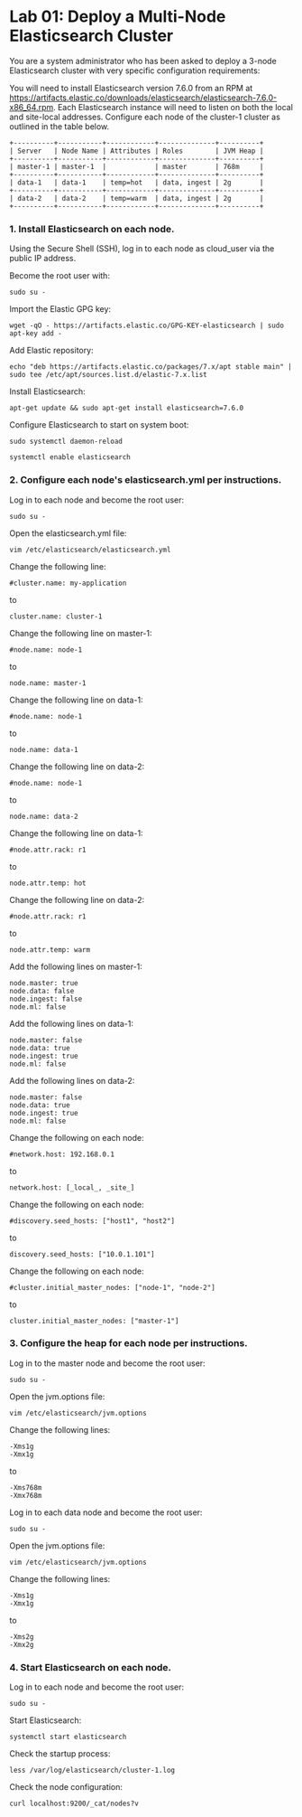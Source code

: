 # Lab 01: Deploy a Multi-Node Elasticsearch Cluster


You are a system administrator who has been asked to deploy a 3-node Elasticsearch cluster with very specific configuration requirements:

You will need to install Elasticsearch version 7.6.0 from an RPM at https://artifacts.elastic.co/downloads/elasticsearch/elasticsearch-7.6.0-x86_64.rpm.
Each Elasticsearch instance will need to listen on both the local and site-local addresses.
Configure each node of the cluster-1 cluster as outlined in the table below.
```
+----------+-----------+------------+--------------+----------+
| Server   | Node Name | Attributes | Roles        | JVM Heap |
+----------+-----------+------------+--------------+----------+
| master-1 | master-1  |            | master       | 768m     |
+----------+-----------+------------+--------------+----------+
| data-1   | data-1    | temp=hot   | data, ingest | 2g       |
+----------+-----------+------------+--------------+----------+
| data-2   | data-2    | temp=warm  | data, ingest | 2g       |
+----------+-----------+------------+--------------+----------+
```

### 1. Install Elasticsearch on each node.

Using the Secure Shell (SSH), log in to each node as cloud_user via the public IP address.

Become the root user with:
```
sudo su -
```
Import the Elastic GPG key:
```
wget -qO - https://artifacts.elastic.co/GPG-KEY-elasticsearch | sudo apt-key add -
```
Add Elastic repository:
```
echo "deb https://artifacts.elastic.co/packages/7.x/apt stable main" | sudo tee /etc/apt/sources.list.d/elastic-7.x.list
```
Install Elasticsearch:
```
apt-get update && sudo apt-get install elasticsearch=7.6.0
```
Configure Elasticsearch to start on system boot:
```
sudo systemctl daemon-reload
```
```
systemctl enable elasticsearch
```
### 2. Configure each node's elasticsearch.yml per instructions.

Log in to each node and become the root user:
```
sudo su -
```
Open the elasticsearch.yml file:
```
vim /etc/elasticsearch/elasticsearch.yml
```
Change the following line:
```
#cluster.name: my-application
```
to
```
cluster.name: cluster-1
```
Change the following line on master-1:
```
#node.name: node-1
```
to
```
node.name: master-1
```
Change the following line on data-1:
```
#node.name: node-1
```
to
```
node.name: data-1
```
Change the following line on data-2:
```
#node.name: node-1
```
to
```
node.name: data-2
```
Change the following line on data-1:
```
#node.attr.rack: r1
```
to
```
node.attr.temp: hot
```
Change the following line on data-2:
```
#node.attr.rack: r1
```
to
```
node.attr.temp: warm
```
Add the following lines on master-1:
```
node.master: true
node.data: false
node.ingest: false
node.ml: false
```
Add the following lines on data-1:
```
node.master: false
node.data: true
node.ingest: true
node.ml: false
```
Add the following lines on data-2:
```
node.master: false
node.data: true
node.ingest: true
node.ml: false
```
Change the following on each node:
```
#network.host: 192.168.0.1
```
to
```
network.host: [_local_, _site_]
```
Change the following on each node:
```
#discovery.seed_hosts: ["host1", "host2"]
```
to
```
discovery.seed_hosts: ["10.0.1.101"]
```
Change the following on each node:
```
#cluster.initial_master_nodes: ["node-1", "node-2"]
```
to
```
cluster.initial_master_nodes: ["master-1"]
```
### 3. Configure the heap for each node per instructions.

Log in to the master node and become the root user:
```
sudo su -
```
Open the jvm.options file:
```
vim /etc/elasticsearch/jvm.options
```
Change the following lines:
```
-Xms1g
-Xmx1g
```
to
```
-Xms768m
-Xmx768m
```
Log in to each data node and become the root user:
```
sudo su -
```
Open the jvm.options file:
```
vim /etc/elasticsearch/jvm.options
```
Change the following lines:
```
-Xms1g
-Xmx1g
```
to
```
-Xms2g
-Xmx2g
```

### 4. Start Elasticsearch on each node.

Log in to each node and become the root user:
```
sudo su -
```
Start Elasticsearch:
```
systemctl start elasticsearch
```
Check the startup process:
```
less /var/log/elasticsearch/cluster-1.log
```
Check the node configuration:
```
curl localhost:9200/_cat/nodes?v
```

